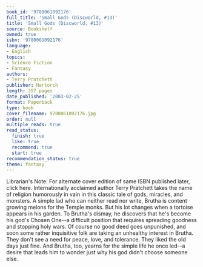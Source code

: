 ```yaml
---
book_id: '9780061092176'
full_title: 'Small Gods (Discworld, #13)'
title: 'Small Gods (Discworld, #13)'
source: Bookshelf
owned: true
isbn: '9780061092176'
language:
- English
topics:
- Science Fiction
- Fantasy
authors:
- Terry Pratchett
publisher: Hartorch
length: 357 pages
date_published: '2003-02-25'
format: Paperback
type: book
cover_filename: 9780061092176.jpg
order: null
multiple_reads: true
read_status:
  finish: true
  like: true
  recommend: true
  start: true
recommendation_status: true
theme: fantasy
---
```

Librarian's Note: For alternate cover edition of same ISBN published later, click here.
Internationally acclaimed author Terry Pratchett takes the name of religion humorously in vain in this classic tale of gods, miracles, and monsters. A simple lad who can neither read nor write, Brutha is content growing melons for the Temple monks. But his lot changes when a tortoise appears in his garden. To Brutha's dismay, he discovers that he's become his god's Chosen One--a difficult position that requires spreading goodness and stopping holy wars.
Of course no good deed goes unpunished, and soon some rather inquisitive folk are taking an unhealthy interest in Brutha. They don't see a need for peace, love, and tolerance. They liked the old days just fine. And Brutha, too, yearns for the simple life he once led--a desire that leads him to wonder just why his god didn't choose someone else.
